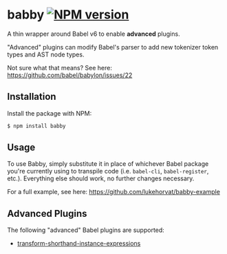 # babby [![NPM version](http://img.shields.io/npm/v/babby.svg?style=flat-square)](https://www.npmjs.org/package/babby)

A thin wrapper around Babel v6 to enable __advanced__ plugins.

"Advanced" plugins can modify Babel's parser to add new tokenizer token types and AST node types.

Not sure what that means? See here: https://github.com/babel/babylon/issues/22

## Installation

Install the package with NPM:

```bash
$ npm install babby
```

## Usage

To use Babby, simply substitute it in place of whichever Babel package you're currently using to transpile code (i.e. `babel-cli`, `babel-register`, etc.). Everything else should work, no further changes necessary.

For a full example, see here: https://github.com/lukehorvat/babby-example

## Advanced Plugins

The following "advanced" Babel plugins are supported:

- [transform-shorthand-instance-expressions](https://github.com/lukehorvat/babel-plugin-transform-shorthand-instance-expressions)
